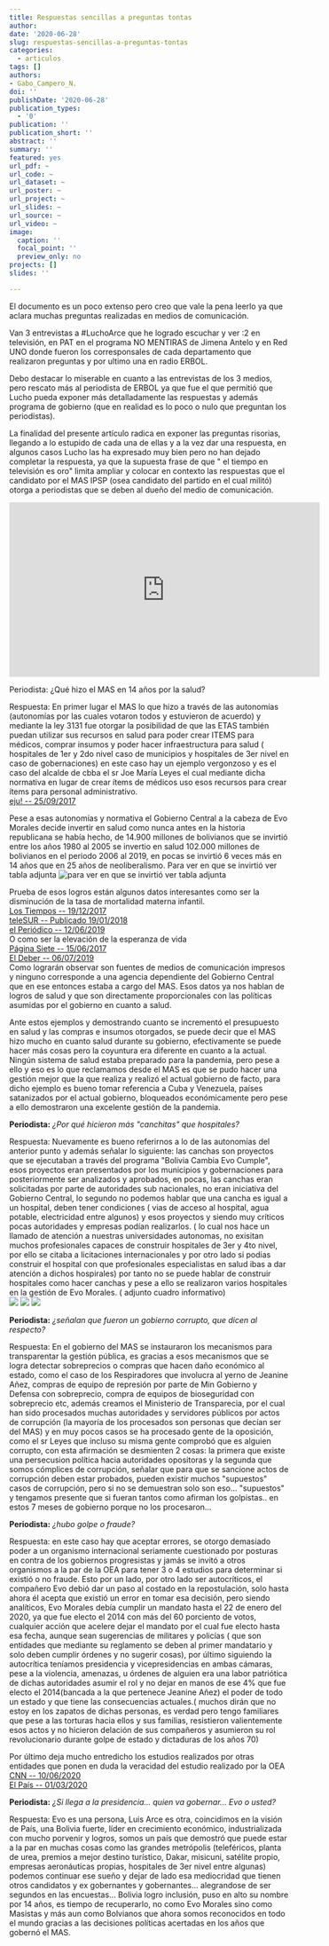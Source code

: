 ```yaml
---
title: Respuestas sencillas a preguntas tontas
author: 
date: '2020-06-28'
slug: respuestas-sencillas-a-preguntas-tontas
categories:
  - articulos
tags: []
authors: 
- Gabo_Campero_N.
doi: ''
publishDate: '2020-06-28'
publication_types:
  - '0'
publication: ''
publication_short: ''
abstract: ''
summary: ''
featured: yes
url_pdf: ~
url_code: ~
url_dataset: ~
url_poster: ~
url_project: ~
url_slides: ~
url_source: ~
url_video: ~
image:
  caption: ''
  focal_point: ''
  preview_only: no
projects: []
slides: ''

---
```


El documento es un poco extenso pero creo que vale la pena leerlo ya que aclara muchas preguntas realizadas en medios de comunicación.

Van 3 entrevistas a #LuchoArce que he logrado escuchar y ver :2 en televisión, en PAT en el programa NO MENTIRAS de Jimena Antelo y en Red UNO donde fueron los corresponsales de cada departamento que realizaron preguntas y por ultimo una en radio ERBOL.

Debo destacar lo miserable en cuanto a las entrevistas de los 3 medios, pero rescato más al periodista de ERBOL ya que fue el que permitió que Lucho pueda exponer más detalladamente las respuestas y además programa de gobierno (que en realidad es lo poco o nulo que preguntan los periodistas).

La finalidad del presente artículo radica en exponer las preguntas risorias, llegando a lo estupido de cada una de ellas y a la vez dar una respuesta, en algunos casos Lucho las ha expresado muy bien pero no han dejado completar la respuesta, ya que la supuesta frase de que " el tiempo en televisión es oro" limita ampliar y colocar en contexto las respuestas que el candidato por el MAS IPSP (osea candidato del partido en el cual militó) otorga a periodistas que se deben al dueño del medio de comunicación. 

<iframe width="560" height="315" src="https://www.youtube.com/embed/Hp6rs5404zo" frameborder="0" allow="accelerometer; autoplay; encrypted-media; gyroscope; picture-in-picture" allowfullscreen></iframe>

Periodista: ¿Qué hizo el MAS en 14 años por la salud? 

Respuesta: En primer lugar el MAS lo que hizo a través de las autonomías (autonomías por las cuales votaron todos y estuvieron de acuerdo) y mediante la ley 3131 fue otorgar la posibilidad de que las ETAS también puedan utilizar sus recursos en salud para poder crear ITEMS para médicos, comprar insumos y poder hacer infraestructura para salud ( hospitales de 1er y 2do nivel caso de municipios y hospitales de 3er nivel en caso de gobernaciones) en este caso hay un ejemplo vergonzoso y es el caso del alcalde de cbba el sr Joe María Leyes el cual mediante dicha normativa en lugar de crear ítems de médicos uso esos recursos para crear ítems para personal administrativo.<br />
[eju! -- 25/09/2017](https://eju.tv/2017/09/critican-incremento-a-items-administrativos-en-la-alcaldia-de-cochabamba/)

Pese a esas autonomías y normativa el Gobierno Central a la cabeza de Evo Morales decide invertir en salud como nunca antes en la historia republicana se había hecho, de 14.900 millones de bolivianos que se invirtió entre los años 1980 al 2005 se invertio en salud 102.000 millones de bolivianos en el periodo 2006 al 2019, en pocas se invirtió 6 veces más en 14 años que en 25 años de neoliberalismo. Para ver en que se invirtió ver tabla adjunta
![para ver en que se invirtió ver tabla adjunta](tabla.jpg)

Prueba de esos logros están algunos datos interesantes como ser la disminución de la tasa de mortalidad materna infantil. <br /> 
[Los Tiempos -- 19/12/2017](https://www.lostiempos.com/actualidad/cochabamba/20171219/mortalidad-infantil-baja-50) <br /> 
[teleSUR -- Publicado 19/01/2018](https://www.telesurtv.net/news/Bolivia-reduce-indices-de-mortalidad-y-desnutricion-infantil-20180119-0004.html)<br /> [el Periódico -- 12/06/2019](https://www.elperiodico-digital.com/2019/06/12/tasa-de-mortalidad-materno-infantil-reduce-en-un-50/) <br /> 
O como ser la elevación de la esperanza de vida <br />
[Página Siete -- 15/06/2017](https://www.paginasiete.bo/sociedad/2017/6/15/esperanza-vida-pais-subio-anos-141224.html)<br />
[El Deber -- 06/07/2019](https://eldeber.com.bo/133382_hay-mas-gente-longeva-en-bolivia-la-esperanza-de-vida-subio-a-73-anos)<br /> 
Como lograrán observar son fuentes de medios de comunicación impresos y ninguno corresponde a una agencia dependiente del Gobierno Central que en ese entonces estaba a cargo del MAS. Esos datos ya nos hablan de logros de salud y que son directamente proporcionales con las políticas asumidas por el gobierno en cuanto a salud.

Ante estos ejemplos y demostrando cuanto se incrementó el presupuesto en salud y las compras e insumos otorgados, se puede decir que el MAS hizo mucho en cuanto salud durante su gobierno, efectivamente se puede hacer más cosas pero la coyuntura era diferente en cuanto a la actual. Ningún sistema de salud estaba preparado para la pandemia, pero pese a ello y eso es lo que reclamamos desde el MAS es que se pudo hacer una gestión mejor que la que realiza y realizó el actual gobierno de facto, para dicho ejemplo es bueno tomar referencia a Cuba y Venezuela, países satanizados por el actual gobierno, bloqueados económicamente pero pese a ello demostraron una excelente gestión de la pandemia. 

**Periodista:** *¿Por qué hicieron más "canchitas" que hospitales?*

Respuesta: Nuevamente es bueno referirnos a lo de las autonomías del anterior punto y además señalar lo siguiente: las canchas son proyectos que se ejecutaban a través del programa "Bolivia Cambia Evo Cumple", esos proyectos eran presentados por los municipios y gobernaciones para posteriormente ser analizados y aprobados, en pocas, las canchas eran solicitadas por parte de autoridades sub nacionales, no eran iniciativa del Gobierno Central, lo segundo no podemos hablar que una cancha es igual a un hospital, deben tener condiciones ( vias de acceso al hospital, agua potable, electricidad entre algunos) y esos proyectos y siendo muy críticos pocas autoridades y empresas podían realizarlos. ( lo cual nos hace un llamado de atención a nuestras universidades autonomas, no exisitan muchos profesionales capaces de construir hospitales de 3er y 4to nivel, por ello se citaba a licitaciones internacionales y por otro lado si podias construir el hospital con que profesionales especialistas en salud ibas a dar atención a dichos hospirales) por tanto no se puede hablar de construir hospitales como hacer canchas y pese a ello se realizaron varios hospitales en la gestión de Evo Morales. ( adjunto cuadro informativo)<br /> 
![](Establecimientos1.jpg)
![](Establecimientos2.jpg)
![](Establecimientos3.jpg)

**Periodista:** *¿señalan que fueron un gobierno corrupto, que dicen al respecto?*

Respuesta: En el gobierno del MAS se instauraron los mecanismos para transparentar la gestión pública, es gracias a esos mecanismos que se logra detectar sobreprecios o compras que hacen daño económico al estado, como el caso de los Respiradores que involucra al yerno de Jeanine Añez, compras de equipo de represión por parte de Min Gobierno y Defensa con sobreprecio, compra de equipos de bioseguridad con sobreprecio etc, además creamos el Ministerio de Transparecia, por el cual han sido procesados muchas autoridades y servidores públicos por actos de corrupción (la mayoría de los procesados son personas que decían ser del MAS) y en muy pocos casos se ha procesado gente de la oposición, como el sr Leyes que incluso su misma gente comprobó que es alguien corrupto, con esta afirmación se desmienten 2 cosas: la primera que existe una persecusion política hacia autoridades opositoras y la segunda que somos cómplices de corrupción, señalar que para que se sancione actos de corrupción deben estar probados, pueden existir muchos "supuestos" casos de corrupción, pero si no se demuestran solo son eso... "supuestos" y tengamos presente que si fueran tantos como afirman los golpistas.. en estos 7 meses de gobierno porque no los procesaron...

**Periodista:** *¿hubo golpe o fraude?*

Respuesta: en este caso hay que aceptar errores, se otorgo demasiado poder a un organismo internacional seriamente cuestionado por posturas en contra de los gobiernos progresistas y jamás se invitó a otros organismos a la par de la OEA para tener 3 o 4 estudios para determinar si existió o no fraude. Esto por un lado, por otro lado ser autocríticos, el compañero Evo debió dar un paso al costado en la repostulación, solo hasta ahora él acepta que existió un error en tomar esa decisión, pero siendo analíticos, Evo Morales debía cumplir un mandato hasta el 22 de enero del 2020, ya que fue electo el 2014 con más del 60 porciento de votos, cualquier acción que acelere dejar el mandato por el cual fue electo hasta esa fecha, aunque sean sugerencias de militares y policías ( que son entidades que mediante su reglamento se deben al primer mandatario y solo deben cumplir órdenes y no sugerir cosas), por último siguiendo la autocrítica teníamos presidencia y vicepresidencias en ambas cámaras, pese a la violencia, amenazas, u órdenes de alguien era una labor patriótica de dichas autoridades asumir el rol y no dejar en manos de ese 4% que fue electo el 2014(bancada a la que pertenece Jeanine Añez) el poder de todo un estado y que tiene las consecuencias actuales.( muchos dirán que no estoy en los zapatos de dichas personas, es verdad pero tengo familiares que pese a las torturas hacia ellos y sus familias, resistieron valientemente esos actos y no hicieron delación de sus compañeros y asumieron su rol revolucionario durante golpe de estado y dictaduras de los años 70)

Por último deja mucho entredicho los estudios realizados por otras entidades que ponen en duda la veracidad del estudio realizado por la OEA
[CNN -- 10/06/2020](https://cnnespanol.cnn.com/2020/06/10/alerta-elecciones-en-bolivia-un-estudio-pone-en-duda-analisis-de-la-oea/)<br />
[El País -- 01/03/2020](https://elpais.com/internacional/2020/02/28/actualidad/1582854382_491874.html)

**Periodista:** *¿Si llega a la presidencia... quien va gobernar... Evo o usted?*

Respuesta: Evo es una persona, Luis Arce es otra, coincidimos en la visión de País, una Bolivia fuerte, líder en crecimiento económico, industrializada con mucho porvenir y logros, somos un país que demostró que puede estar a la par en muchas cosas como las grandes metrópolis (teleféricos, planta de urea, premios a mejor destino turístico, Dakar, misicuni, satélite propio, empresas aeronáuticas propias, hospitales de 3er nivel entre algunas) podemos continuar ese sueño y dejar de lado esa mediocridad que tienen otros candidatos y ex gobernantes y gobernantes... alegrandose de ser segundos en las encuestas... Bolivia logro inclusión, puso en alto su nombre por 14 años, es tiempo de recuperarlo, no como Evo Morales sino como Masistas y más aun como Bolvianos que ahora somos reconocidos en todo el mundo gracias a las decisiones políticas acertadas en los años que gobernó el MAS.
